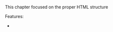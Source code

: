 This chapter focused on the proper HTML structure

Features:
- <title>
- Live Server (alr set up)
- Link CSS files
- Add new fonts and more.